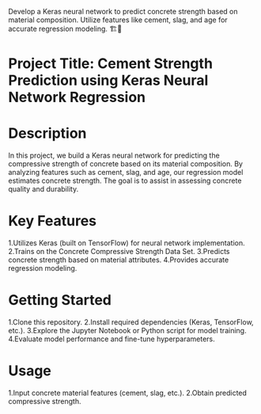 
Develop a Keras neural network to predict concrete strength based on material composition. Utilize features like cement, slag, and age for accurate regression modeling. 🏗️🧱
# Project Title: Cement Strength Prediction using Keras Neural Network Regression


# Description

In this project, we build a Keras neural network for predicting the compressive strength of concrete based on its material composition. By analyzing features such as cement, slag, and age, our regression model estimates concrete strength. The goal is to assist in assessing concrete quality and durability.

# Key Features
1.Utilizes Keras (built on TensorFlow) for neural network implementation.
2.Trains on the Concrete Compressive Strength Data Set.
3.Predicts concrete strength based on material attributes.
4.Provides accurate regression modeling.

# Getting Started
1.Clone this repository.
2.Install required dependencies (Keras, TensorFlow, etc.).
3.Explore the Jupyter Notebook or Python script for model training.
4.Evaluate model performance and fine-tune hyperparameters.

# Usage
1.Input concrete material features (cement, slag, etc.).
2.Obtain predicted compressive strength.


